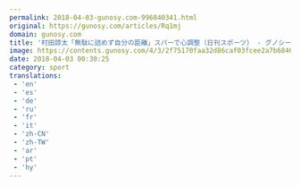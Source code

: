 ```yaml
---
permalink: 2018-04-03-gunosy.com-996840341.html
original: https://gunosy.com/articles/Rq1mj
domain: gunosy.com
title: '村田諒太「無駄に詰めず自分の距離」スパーで心調整（日刊スポーツ） - グノシー'
image: https://contents.gunosy.com/4/3/2f75170faa32d86caf03fcee2a7b6846_content.jpg
date: 2018-04-03 00:30:25
category: sport
translations: 
 - 'en'
 - 'es'
 - 'de'
 - 'ru'
 - 'fr'
 - 'it'
 - 'zh-CN'
 - 'zh-TW'
 - 'ar'
 - 'pt'
 - 'hy'
---
```


